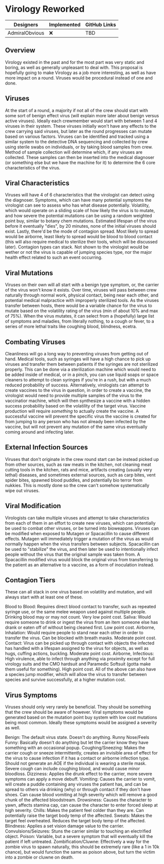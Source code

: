 # Virology Reworked

| Designers | Implemented | GitHub Links |
|---|---|---|
| AdmiralObvious | :x: | TBD |

## Overview 
Virology existed in the past and for the most part was very static and boring, as well as generally unpleasant to deal with. This proposal is hopefully going to make Virology as a job more interesting, as well as have more impact on a round. Viruses would be procedural instead of one and done.

## Viruses
At the start of a round, a majority if not all of the crew should start with some sort of benign effect virus (will explain more later about benign versus active viruses). Ideally each crewmember would start with between 1 and 4 viruses in their system.
These viruses initially won't have any effects to the crew carrying said viruses, but later as the round progresses can mutate based on various factors.
Viruses can be identified and tracked using a similar system to the detective DNA sequencing and collected by crew using sterile swabs on individuals, or by taking blood samples from crew. Method of sample collection will determine which, if any viruses are collected. These samples can then be inserted into the medical diagnoser (or something else but we have the machine for it) to determine the 6 core characteristics of the virus.

## Viral Characteristics 
Viruses will have 4 of 6 characteristics that the virologist can detect using the diagnoser. Symptoms, which can have many potential symptoms the virologist can see to assess who has what disease potentially.
Volatility, which would operate on a sliding scale of how likely the virus is to mutate, and how severe the potential mutations can be using a random weighted point buy, similar to botany chem mutations.
Estimated lifespan of the virus before it eventually "dies", by 20 minutes, none of the initial viruses should exist.
Lastly, there'd be the mode of contagion spread. Most likely to spread would be airborne, least likely to spread would be blood to blood contact (this will also require medical to sterilize their tools, which will be discussed later). Contagion types can stack.
Not shown to the virologist would be wether or not the virus is capable of jumping species type, nor the major health effect related to such an event occurring. 

## Viral Mutations
Viruses on their own will all start with a benign type symptom, or, the carrier of the virus won't know it exists. Over time, viruses will pass between crew naturally through normal work, physical contact, being near each other, and potential medical malpractice with improperly sterilized tools. 
As the viruses transfer between hosts, there would be a variable chance for the virus to mutate based on the volatility rating of the virus (min of about 10% and max of 75%). When the virus mutates, it can select from a (hopefully) large list of symptoms and maladies, from literally nothing, to a cough or fever, to a series of more lethal traits like coughing blood, blindness, ecetra.

## Combating Viruses
Cleanliness will go a long way to preventing viruses from getting out of hand. Medical tools, such as syringes will have a high chance to pick up viruses and transfer them between patients if the syringes are not sterilized properly. This can be done via a sterilization machine which would need to be added inside of medical, or in a pinch, you can use liquid soaps or space cleaners to attempt to clean syringes if you're in a rush, but with a much reduced probability of success.
Alternatively, virologists can attempt to create vaccines to the virus in question, in order to create a vaccine, the virologist would need to provide multiple samples of the virus to the vaccinatior machine, which will then synthesize a vaccine with a hidden success probability based on the volatility of the target virus. Vaccine production will require *something* to actually create the vaccine. 
A successful vaccine will prevent the specific virus the vaccine is created for from jumping to any person who has not already been infected by the vaccine, but will not prevent any mutation of the same virus eventually coming around and infecting later.

## External Infection Sources
Viruses that don't originate in the crew round start can be instead picked up from other sources, such as raw meats in the kitchen, not cleaning meat cutting tools in the kitchen, rats and mice, artifacts creating (usually very lethal) diseases, and sometimes external sources, such as carp bites, vent spider bites, spawned blood puddles, and potentially bio terror from nukkies.
This is mostly done so the crew can't somehow systematically wipe out viruses.

## Viral Modification
Virologists can take multiple viruses and attempt to take characteristics from each of them in an effort to create new viruses, which can potentially be used to combat other viruses, or be turned into bioweappns.
Viruses can be modified when exposed to Mutagen or Spacacillin to cause different effects. Mutagen will immediately trigger a mutation of the virus as would normally happen when the virus transfers between subjects. Spacacillin can be used to "stabilize" the virus, and then later be used to intentionally infect people without the virus that the original sample was taken from. A Spacacillin modified virus would block the original virus from transferring to the patient as an alternative to a vaccine, as a form of inoculation instead.

## Contagion Tiers
These can all stack in one virus based on volatility and mutation, and will always start with at least one of these.

Blood to Blood: Requires direct blood contact to transfer, such as repeated syringe use, or the same melee weapon used against multiple people. Drinking blood may or may not count. Very low point cost.
Saliva: Would require someone to drink or ingest the virus from an item someone else has drank or eaten off of without being cleaned first. Low point cost.
Airborne, Inhalation: Would require people to stand near each other in order to transfer the virus. Can be blocked with breath masks. Moderate point cost.
Contact: Virus can be picked up through contact with objects the infected has handled with a lifespan assigned to the virus for objects, as well as hugs, cuffing actions, buckling. Moderate point cost.
Airborne, Infectious: High virulence, able to infect through anything via proximity except for full virology suits and the CMO hardsuit and Paramedic Softsuit (gotta make them useful for something). High point cost.
All of the above can also have a species jump modifier, which will allow the virus to transfer between species and survive successfully, at a higher mutation cost.

## Virus Symptoms
Viruses should only very rarely be beneficial. They should be something that the crew should be aware of however. Viral symptoms would be generated based on the mutation point buy system with low cost mutations being most common. Ideally these symptoms would be assigned a severity as well.

Benign: The default virus state. Doesn't do anything.
Runny Nose/Feels Funny: Basically doesn't do anything but let the carrier know they have something with an occasional popup.
Coughing/Sneezing: Makes the carrier cough or sneeze intermittently, creates an invisible area of effect for the virus to cause infection if it has a contact or airborne infection type. Should not generate an AOE if the individual is wearing a sterile mask. Severe cough can include coughing blood, and would cause minor bloodloss.
Dizziness: Applies the drunk effect to the carrier, more severe symptoms can apply a move debuff.
Vomiting: Causes the carrier to vomit, will create a puddle containing any viruses the patient has, and can be spread to others via drinking (why) or through contact if they don't have shoes. Can cause blood vomiting at high severity which will remove a good chunk of the affected bloodstream.
Drowsiness: Causes the character to yawn, affects stamina cap, can cause the character to enter forced sleep at high severity.
Chills: Makes the patient feel colder than they are. Can potentially raise the target body temp of the affected.
Sweats: Makes the target feel overheated. Reduces the target body temp of the affected.
Blindness: Applies a set vision damage value to the carrier.
Convulsions/Seizures: Stuns the carrier similar to touching an electrified object.
Poison: Variable, but a severe symptom that will eventually kill the patient if left untreated.
Zombification/Cluwne: Effectively a way for the zombie virus to spawn naturally, this should be extremely rare (like a 1 in 10k chance), but would function the same as poison above, but turn the victim into a zombie or cluwne on death.
